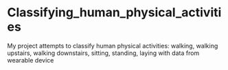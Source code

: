 # Classifying_human_physical_activities
 My project attempts to classify human physical activities: walking, walking upstairs, walking downstairs, sitting, standing, laying with data from wearable device
